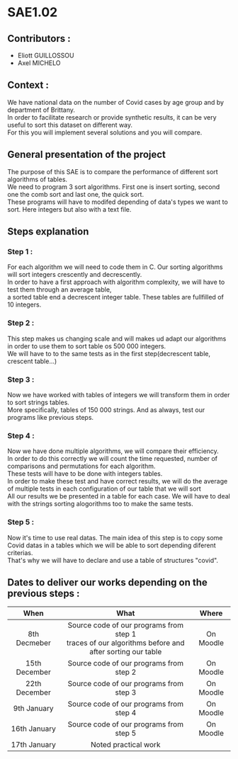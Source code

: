 # SAE1.02

## Contributors :
- Eliott GUILLOSSOU
- Axel MICHELO

## Context : 
We have national data on the number of Covid cases by age group and
by department of Brittany. <br>In order to facilitate research or provide
synthetic results, it can be very useful to sort this dataset on
different way. <br>For this you will implement several solutions and you will
compare.

## General presentation of the project
The purpose of this SAE is to compare the performance of different sort algorithms
of tables.<br>
We need to program 3 sort algorithms. First one is insert sorting, second one the comb sort and last one, the quick sort. <br>
These programs will have to modifed depending of data's types we want to sort. Here integers but also with a text file.

## Steps explanation 
### Step 1 : 
For each algorithm we will need to code them in C. Our sorting algorithms will sort integers crescently and decrescently. <br>
In order to have a first approach with algorithm complexity, we will have to test them through an average table, <br>
a sorted table end a decrescent integer table. These tables are fullfilled of 10 integers.

### Step 2 :
This step makes us changing scale and will makes ud adapt our algorithms in order to use them to sort table os 500 000 integers.<br> 
We will have to to the same tests as in the first step(decrescent table, crescent table...)

### Step 3 :
Now we have worked with tables of integers we will transform them in order to sort strings tables.<br>
More specifically, tables of 150 000 strings. And as always, test our programs like previous steps.

### Step 4 :
Now we have done multiple algorithms, we will compare their efficiency.<br> 
In order to do this correctly we will count the time requested, number of comparisons and permutations for each algorithm.<br>
These tests will have to be done with integers tables. <br>
In order to make these test and have correct results, we will do the average of multiple tests in each configuration of our table that we will sort<br>
All our results we be presented in a table for each case. We will have to deal with the strings sorting alogorithms too to make the same tests.

### Step 5 :
Now it's time to use real datas. The main idea of this step is to copy some Covid datas in a tables which we will be able to sort depending diferent criterias.<br> That's why we will have to declare and use a table of structures "covid".


## Dates to deliver our works depending on the previous steps :
|When|What|Where|
|:---:|:---:|:---:|
|8th Decmeber|Source code of our programs from step 1 <br> traces of our algorithms before and after sorting our table |On Moodle|
|15th December|Source code of our programs from step 2|On Moodle|
|22th December|Source code of our programs from step 3|On Moodle|
|9th January|Source code of our programs from step 4|On Moodle|
|16th January|Source code of our programs from step 5|On Moodle|
|17th January|Noted practical work|   |




